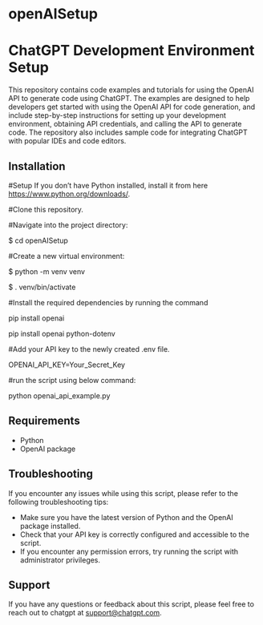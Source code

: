 # openAISetup

# ChatGPT Development Environment Setup

This repository contains code examples and tutorials for using the OpenAI API to generate code using ChatGPT. The examples are designed to help developers get started with using the OpenAI API for code generation, and include step-by-step instructions for setting up your development environment, obtaining API credentials, and calling the API to generate code. The repository also includes sample code for integrating ChatGPT with popular IDEs and code editors.

## Installation

#Setup
If you don’t have Python installed, install it from here https://www.python.org/downloads/.

#Clone this repository.

#Navigate into the project directory:

$ cd openAISetup

#Create a new virtual environment:

$ python -m venv venv

$ . venv/bin/activate

#Install the required dependencies by running the command

pip install openai

pip install openai python-dotenv

#Add your API key to the newly created .env file.

OPENAI_API_KEY=Your_Secret_Key

#run the script using below command:

python openai_api_example.py


## Requirements

- Python
- OpenAI package

## Troubleshooting

If you encounter any issues while using this script, please refer to the following troubleshooting tips:

- Make sure you have the latest version of Python and the OpenAI package installed.
- Check that your API key is correctly configured and accessible to the script.
- If you encounter any permission errors, try running the script with administrator privileges.

## Support

If you have any questions or feedback about this script, please feel free to reach out to chatgpt at [support@chatgpt.com](mailto:support@chatgpt.com).
